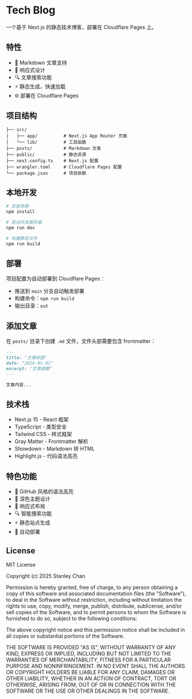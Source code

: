 # Tech Blog

一个基于 Next.js 的静态技术博客，部署在 Cloudflare Pages 上。

## 特性

- 📝 Markdown 文章支持
- 🎨 响应式设计
- 🔍 文章搜索功能
- ⚡ 静态生成，快速加载
- 🌐 部署在 Cloudflare Pages

## 项目结构

```
├── src/
│   ├── app/          # Next.js App Router 页面
│   └── lib/          # 工具函数
├── posts/            # Markdown 文章
├── public/           # 静态资源
├── next.config.ts    # Next.js 配置
├── wrangler.toml     # Cloudflare Pages 配置
└── package.json      # 项目依赖
```

## 本地开发

```bash
# 安装依赖
npm install

# 启动开发服务器
npm run dev

# 构建静态文件
npm run build
```

## 部署

项目配置为自动部署到 Cloudflare Pages：
- 推送到 `main` 分支自动触发部署
- 构建命令：`npm run build`
- 输出目录：`out`

## 添加文章

在 `posts/` 目录下创建 `.md` 文件，文件头部需要包含 frontmatter：

```markdown
---
title: "文章标题"
date: "2024-01-01"
excerpt: "文章摘要"
---

文章内容...
```

## 技术栈

- Next.js 15 - React 框架
- TypeScript - 类型安全
- Tailwind CSS - 样式框架
- Gray Matter - Frontmatter 解析
- Showdown - Markdown 转 HTML
- Highlight.js - 代码语法高亮

## 特色功能

- 🎨 GitHub 风格的语法高亮
- 🌙 深色主题设计
- 📱 响应式布局
- 🔍 智能搜索功能
- ⚡ 静态站点生成
- 🚀 自动部署

## License

MIT License

Copyright (c) 2025 Stanley Chan

Permission is hereby granted, free of charge, to any person obtaining a copy
of this software and associated documentation files (the "Software"), to deal
in the Software without restriction, including without limitation the rights
to use, copy, modify, merge, publish, distribute, sublicense, and/or sell
copies of the Software, and to permit persons to whom the Software is
furnished to do so, subject to the following conditions:

The above copyright notice and this permission notice shall be included in all
copies or substantial portions of the Software.

THE SOFTWARE IS PROVIDED "AS IS", WITHOUT WARRANTY OF ANY KIND, EXPRESS OR
IMPLIED, INCLUDING BUT NOT LIMITED TO THE WARRANTIES OF MERCHANTABILITY,
FITNESS FOR A PARTICULAR PURPOSE AND NONINFRINGEMENT. IN NO EVENT SHALL THE
AUTHORS OR COPYRIGHT HOLDERS BE LIABLE FOR ANY CLAIM, DAMAGES OR OTHER
LIABILITY, WHETHER IN AN ACTION OF CONTRACT, TORT OR OTHERWISE, ARISING FROM,
OUT OF OR IN CONNECTION WITH THE SOFTWARE OR THE USE OR OTHER DEALINGS IN THE
SOFTWARE.
